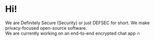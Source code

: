 # Hi!
We are Definitely Secure (Security) or just DEFSEC for short. We make privacy-focused open-source software.
<br>
We are currently working on an end-to-end encrypted chat app 🔥
